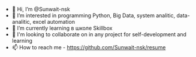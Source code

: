 - 👋 Hi, I’m @Sunwait-nsk
- 👀 I’m interested in programming Python, Big Data, system analitic, data-analitic, excel automation
- 🌱 I’m currently learning  в школе  Skillbox
- 💞️ I'm looking to collaborate on in any project for self-development and learning
- 📫 How to reach me  - https://github.com/Sunwait-nsk/resume

<!---
Sunwait-nsk/Sunwait-nsk is a ✨ special ✨ repository because its `README.md` (this file) appears on your GitHub profile.
You can click the Preview link to take a look at your changes.
--->

